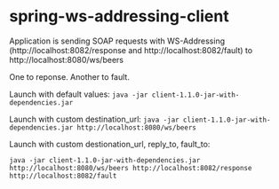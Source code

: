 # spring-ws-addressing-client

Application is sending SOAP requests with WS-Addressing (http://localhost:8082/response and http://localhost:8082/fault) to http://localhost:8080/ws/beers

One to reponse. Another to fault.

Launch with default values:
```java -jar client-1.1.0-jar-with-dependencies.jar```

Launch with custom destination_url:
```java -jar client-1.1.0-jar-with-dependencies.jar http://localhost:8080/ws/beers```

Launch with custom destionation_url, reply_to, fault_to:

```java -jar client-1.1.0-jar-with-dependencies.jar http://localhost:8080/ws/beers http://localhost:8082/response http://localhost:8082/fault```
